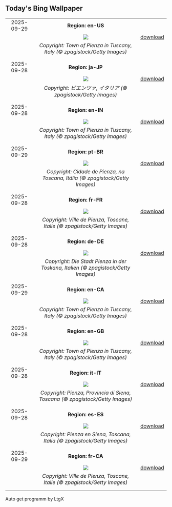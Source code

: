 ## Today's Bing Wallpaper
|      |      |      |
| :----: | :----: | :----: |
|2025-09-29|**Region: en-US**||
||![](https://www.bing.com/th?id=OHR.PienzaItaly_EN-US8831227247_UHD.jpg&pid=hp&w=1152&h=648&rs=1&c=4)| [download](https://www.bing.com/th?id=OHR.PienzaItaly_EN-US8831227247_UHD.jpg)|
||*Copyright: Town of Pienza in Tuscany, Italy (© zpagistock/Getty Images)*
||
|||
|2025-09-28|**Region: ja-JP**||
||![](https://www.bing.com/th?id=OHR.PienzaItaly_JA-JP1964382138_UHD.jpg&pid=hp&w=1152&h=648&rs=1&c=4)| [download](https://www.bing.com/th?id=OHR.PienzaItaly_JA-JP1964382138_UHD.jpg)|
||*Copyright: ピエンツァ, イタリア (© zpagistock/Getty Images)*
||
|||
|2025-09-28|**Region: en-IN**||
||![](https://www.bing.com/th?id=OHR.PienzaItaly_EN-IN3424027062_UHD.jpg&pid=hp&w=1152&h=648&rs=1&c=4)| [download](https://www.bing.com/th?id=OHR.PienzaItaly_EN-IN3424027062_UHD.jpg)|
||*Copyright: Town of Pienza in Tuscany, Italy (© zpagistock/Getty Images)*
||
|||
|2025-09-29|**Region: pt-BR**||
||![](https://www.bing.com/th?id=OHR.PienzaItaly_PT-BR0767999929_UHD.jpg&pid=hp&w=1152&h=648&rs=1&c=4)| [download](https://www.bing.com/th?id=OHR.PienzaItaly_PT-BR0767999929_UHD.jpg)|
||*Copyright: Cidade de Pienza, na Toscana, Itália (© zpagistock/Getty Images)*
||
|||
|2025-09-28|**Region: fr-FR**||
||![](https://www.bing.com/th?id=OHR.PienzaItaly_FR-FR1953145437_UHD.jpg&pid=hp&w=1152&h=648&rs=1&c=4)| [download](https://www.bing.com/th?id=OHR.PienzaItaly_FR-FR1953145437_UHD.jpg)|
||*Copyright: Ville de Pienza, Toscane, Italie (© zpagistock/Getty Images)*
||
|||
|2025-09-28|**Region: de-DE**||
||![](https://www.bing.com/th?id=OHR.PienzaItaly_DE-DE0925604328_UHD.jpg&pid=hp&w=1152&h=648&rs=1&c=4)| [download](https://www.bing.com/th?id=OHR.PienzaItaly_DE-DE0925604328_UHD.jpg)|
||*Copyright: Die Stadt Pienza in der Toskana, Italien (© zpagistock/Getty Images)*
||
|||
|2025-09-29|**Region: en-CA**||
||![](https://www.bing.com/th?id=OHR.PienzaItaly_EN-CA8507230327_UHD.jpg&pid=hp&w=1152&h=648&rs=1&c=4)| [download](https://www.bing.com/th?id=OHR.PienzaItaly_EN-CA8507230327_UHD.jpg)|
||*Copyright: Town of Pienza in Tuscany, Italy (© zpagistock/Getty Images)*
||
|||
|2025-09-28|**Region: en-GB**||
||![](https://www.bing.com/th?id=OHR.PienzaItaly_EN-GB9891059804_UHD.jpg&pid=hp&w=1152&h=648&rs=1&c=4)| [download](https://www.bing.com/th?id=OHR.PienzaItaly_EN-GB9891059804_UHD.jpg)|
||*Copyright: Town of Pienza in Tuscany, Italy (© zpagistock/Getty Images)*
||
|||
|2025-09-28|**Region: it-IT**||
||![](https://www.bing.com/th?id=OHR.PienzaItaly_IT-IT9023162912_UHD.jpg&pid=hp&w=1152&h=648&rs=1&c=4)| [download](https://www.bing.com/th?id=OHR.PienzaItaly_IT-IT9023162912_UHD.jpg)|
||*Copyright: Pienza, Provincia di Siena, Toscana (© zpagistock/Getty Images)*
||
|||
|2025-09-28|**Region: es-ES**||
||![](https://www.bing.com/th?id=OHR.PienzaItaly_ES-ES1965715400_UHD.jpg&pid=hp&w=1152&h=648&rs=1&c=4)| [download](https://www.bing.com/th?id=OHR.PienzaItaly_ES-ES1965715400_UHD.jpg)|
||*Copyright: Pienza en Siena, Toscana, Italia (© zpagistock/Getty Images)*
||
|||
|2025-09-29|**Region: fr-CA**||
||![](https://www.bing.com/th?id=OHR.PienzaItaly_FR-CA5250527175_UHD.jpg&pid=hp&w=1152&h=648&rs=1&c=4)| [download](https://www.bing.com/th?id=OHR.PienzaItaly_FR-CA5250527175_UHD.jpg)|
||*Copyright: Ville de Pienza, Toscane, Italie (© zpagistock/Getty Images)*
||
|||

Auto get programm by LtgX
